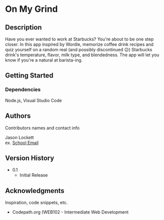 # On My Grind

## Description

Have you ever wanted to work at Starbucks? You're about to be one step closer. In this app inspired by Wordle, memorize coffee drink recipes and quiz yourself on a random real (and possibly discontinued 😉) Starbucks drink's temperature, flavor, milk type, and blendedness. The app will let you know if you're a natural at barista-ing.

## Getting Started

### Dependencies

Node.js, Visual Studio Code

## Authors

Contributors names and contact info

Jason Lockett  
ex. [School Email](jlockett2020@fau.edu)

## Version History

* 0.1
    * Initial Release

## Acknowledgments

Inspiration, code snippets, etc.

* Codepath.org (WEB102 - Intermediate Web Development
